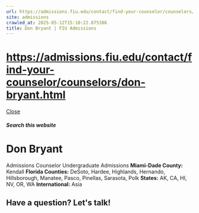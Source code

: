 ```yaml
---
url: https://admissions.fiu.edu/contact/find-your-counselor/counselors/don-bryant.html
site: admissions
crawled_at: 2025-05-12T15:10:22.075386
title: Don Bryant | FIU Admissions
---
```


# https://admissions.fiu.edu/contact/find-your-counselor/counselors/don-bryant.html

[ Close ](https://admissions.fiu.edu/contact/find-your-counselor/counselors/don-bryant.html)
##### Search this website
# Don Bryant
Admissions Counselor
Undergraduate Admissions
**Miami-Dade County:** Kendall
**Florida Counties:** DeSoto, Hardee, Highlands, Hernando, Hillsborough, Manatee, Pasco, Pinellas, Sarasota, Polk
**States:** AK, CA, HI, NV, OR, WA
**International:** Asia
## Have a question? Let's talk!

